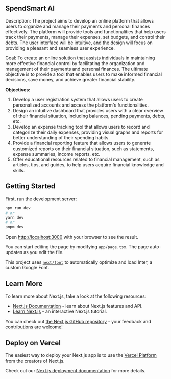 ## SpendSmart AI

Description:
The project aims to develop an online platform that allows users to organize and manage their payments and personal finances effectively. The platform will provide tools and functionalities that help users track their payments, manage their expenses, set budgets, and control their debts. The user interface will be intuitive, and the design will focus on providing a pleasant and seamless user experience.

Goal:
To create an online solution that assists individuals in maintaining more effective financial control by facilitating the organization and management of their payments and personal finances. The ultimate objective is to provide a tool that enables users to make informed financial decisions, save money, and achieve greater financial stability.

**Objectives:**

1. Develop a user registration system that allows users to create personalized accounts and access the platform's functionalities.
2. Design an intuitive dashboard that provides users with a clear overview of their financial situation, including balances, pending payments, debts, etc.
3. Develop an expense tracking tool that allows users to record and categorize their daily expenses, providing visual graphs and reports for better understanding of their spending habits.
4. Provide a financial reporting feature that allows users to generate customized reports on their financial situation, such as statements, expense summaries, income reports, etc.
5. Offer educational resources related to financial management, such as articles, tips, and guides, to help users acquire financial knowledge and skills.
   
## Getting Started

First, run the development server:

```bash
npm run dev
# or
yarn dev
# or
pnpm dev
```

Open [http://localhost:3000](http://localhost:3000) with your browser to see the result.

You can start editing the page by modifying `app/page.tsx`. The page auto-updates as you edit the file.

This project uses [`next/font`](https://nextjs.org/docs/basic-features/font-optimization) to automatically optimize and load Inter, a custom Google Font.

## Learn More

To learn more about Next.js, take a look at the following resources:

- [Next.js Documentation](https://nextjs.org/docs) - learn about Next.js features and API.
- [Learn Next.js](https://nextjs.org/learn) - an interactive Next.js tutorial.

You can check out [the Next.js GitHub repository](https://github.com/vercel/next.js/) - your feedback and contributions are welcome!

## Deploy on Vercel

The easiest way to deploy your Next.js app is to use the [Vercel Platform](https://vercel.com/new?utm_medium=default-template&filter=next.js&utm_source=create-next-app&utm_campaign=create-next-app-readme) from the creators of Next.js.

Check out our [Next.js deployment documentation](https://nextjs.org/docs/deployment) for more details.
